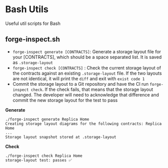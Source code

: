 # Bash Utils

Useful util scripts for Bash

## forge-inspect.sh

- `forge-inspect generate [CONTRACTS]`: Generate a storage layout file for your [CONTRACTS], which should be a space separated list. It is saved as `.storage-layout`
- `forge-inspect check [CONTRACTS]` : Check the current storage layout of the contracts against an existing `.storage-layout` file. If the two layouts are not identical, it will print the `diff` and exit with `exist code 1`
- Commit the storage layout to a Git repository and have the CI run `forge-inspect check`. If the check fails, that means that the storage layout changed. The developer will need to acknowledge that difference and commit the new storage layout for the test to pass

**Generate**

```
./forge-inspect generate Replica Home
Creating storage layout diagrams for the following contracts: Replica Home
...
Storage layout snapshot stored at .storage-layout
```

**Check**

```
./forge-inspect check Replica Home
storage-layout test: passes ✅

```
